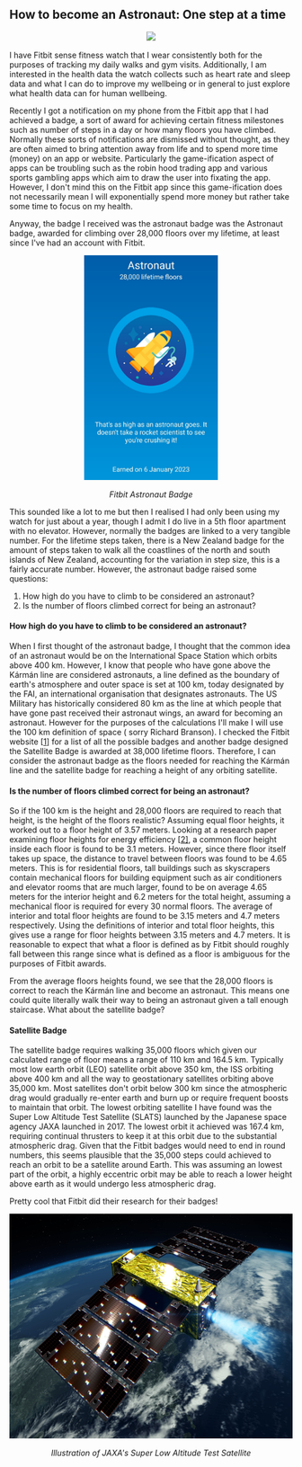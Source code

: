 ## How to become an Astronaut: One step at a time

<meta property="og:image" content="https://upload.wikimedia.org/wikipedia/commons/6/64/Astronaut-1849401.jpg">
<p align="center" width="100%">
  <img src="https://upload.wikimedia.org/wikipedia/commons/6/64/Astronaut-1849401.jpg" style="height:150px text-align: center;" />
</p>
I have Fitbit sense fitness watch that I wear consistently both for the purposes of tracking my daily walks and gym visits. Additionally, I am interested in the health data the watch collects such as heart rate and sleep data and what I can do to improve my wellbeing or in general to just explore what health data can for human wellbeing.

Recently I got a notification on my phone from the Fitbit app that I had achieved a badge, a sort of award for achieving certain fitness milestones such as number of steps in a day or how many floors you have climbed. Normally these sorts of notifications are dismissed without thought, as they are often aimed to bring attention away from life and to spend more time (money) on an app or website. Particularly the game-ification aspect of apps can be troubling such as the robin hood trading app and various sports gambling apps which aim to draw the user into fixating the app. However, I don't mind this on the Fitbit app since this game-ification does not necessarily mean I will exponentially spend more money but rather take some time to focus on my health.

Anyway, the badge I received was the astronaut badge was the Astronaut badge, awarded for climbing over 28,000 floors over my lifetime, at least since I've had an account with Fitbit.

<p align="center" width="100%">
  <img src="/images/fitbit.jpg" style="height:400px" />
</p>
<p align = "center">
  <em>Fitbit Astronaut Badge</em>
</p>

This sounded like a lot to me but then I realised I had only been using my watch for just about a year, though I admit I do live in a 5th floor apartment with no elevator. However, normally the badges are linked to a very tangible number. For the lifetime steps taken, there is a New Zealand badge for the amount of steps taken to walk all the coastlines of the north and south islands of New Zealand, accounting for the variation in step size, this is a fairly accurate number. However, the astronaut badge raised some questions:

1. How high do you have to climb to be considered an astronaut?
2. Is the number of floors climbed correct for being an astronaut?

#### How high do you have to climb to be considered an astronaut?
When I first thought of the astronaut badge, I thought that the common idea of an astronaut would be on the International Space Station which orbits above 400 km. However, I know that people who have gone above the Kármán line are considered astronauts, a line defined as the boundary of earth's atmosphere and outer space is set at 100 km, today designated by the FAI, an international organisation that designates astronauts. The US Military has historically considered 80 km as the line at which people that have gone past received their astronaut wings, an award for becoming an astronaut. However for the purposes of the calculations I'll make I will use the 100 km definition of space ( sorry Richard Branson). I checked the Fitbit website [[1\]](https://blog.fitbit.com/fitbit-badges/) for a list of all the possible badges and another badge designed the Satellite Badge is awarded at 38,000 lifetime floors. Therefore, I can consider the astronaut badge as the floors needed for reaching the Kármán line and the satellite badge for reaching a height of any orbiting satellite.

#### Is the number of floors climbed correct for being an astronaut?
So if the 100 km is the height and 28,000 floors are required to reach that height, is the height of the floors realistic? Assuming equal floor heights, it worked out to a floor height of 3.57 meters. Looking at a research paper examining floor heights for energy efficiency [[2\]](https://www.researchgate.net/publication/317510960_Towards_energy_efficient_skyscrapers), a common floor height inside each floor is found to be 3.1 meters. However, since there floor itself takes up space, the distance to travel between floors was found to be 4.65 meters. This is for residential floors, tall buildings such as skyscrapers contain mechanical floors for building equipment such as air conditioners and elevator rooms that are much larger, found to be on average 4.65 meters for the interior height and 6.2 meters for the total height, assuming a mechanical floor is required for every 30 normal floors. The average of interior and total floor heights are found to be 3.15 meters and 4.7 meters respectively. Using the definitions of interior and total floor heights, this gives use a range for floor heights between 3.15 meters and 4.7 meters. It is reasonable to expect that what a floor is defined as by Fitbit should roughly fall between this range since what is defined as a floor is ambiguous for the purposes of Fitbit awards.

From the average floors heights found, we see that the 28,000 floors is correct to reach the Kármán line and become an astronaut. This means one could quite literally walk their way to being an astronaut given a tall enough staircase. What about the satellite badge?

#### Satellite Badge
The satellite badge requires walking 35,000 floors which given our calculated range of floor means a range of 110 km and 164.5 km. Typically most low earth orbit (LEO) satellite orbit above 350 km, the ISS orbiting above 400 km and all the way to geostationary satellites orbiting above 35,000 km. Most satellites don't orbit below 300 km since the atmospheric drag would gradually re-enter earth and burn up or require frequent boosts to maintain that orbit. The lowest orbiting satellite I have found was the Super Low Altitude Test Satellite (SLATS) launched by the Japanese space agency JAXA launched in 2017. The lowest orbit it achieved was 167.4 km, requiring continual thrusters to keep it at this orbit due to the substantial atmospheric drag. Given that the Fitbit badges would need to end in round numbers, this seems plausible that the 35,000 steps could achieved to reach an orbit to be a satellite around Earth. This was assuming an lowest part of the orbit, a highly eccentric orbit may be able to reach a lower height above earth as it would undergo less atmospheric drag.

Pretty cool that Fitbit did their research for their badges!
<p align="center" width="100%">
  <img src="/images/slats.jpg" style="height:400px;" />
</p>
<p align = "center">
  <em>Illustration of JAXA's Super Low Altitude Test Satellite</em>
</p>
